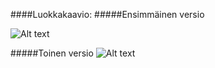 ####Luokkakaavio:
#####Ensimmäinen versio


![Alt text](http://yuml.me/40420ada "Luokkakaavio")


#####Toinen versio
![Alt text](http://yuml.me/4a5f17ec "Luokkakaavio2")
